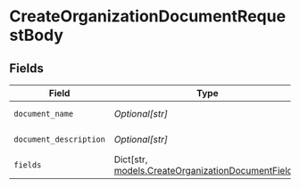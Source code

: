# CreateOrganizationDocumentRequestBody


## Fields

| Field                                                                                               | Type                                                                                                | Required                                                                                            | Description                                                                                         |
| --------------------------------------------------------------------------------------------------- | --------------------------------------------------------------------------------------------------- | --------------------------------------------------------------------------------------------------- | --------------------------------------------------------------------------------------------------- |
| `document_name`                                                                                     | *Optional[str]*                                                                                     | :heavy_minus_sign:                                                                                  | Document Name                                                                                       |
| `document_description`                                                                              | *Optional[str]*                                                                                     | :heavy_minus_sign:                                                                                  | Document Description                                                                                |
| `fields`                                                                                            | Dict[str, [models.CreateOrganizationDocumentFields](../models/createorganizationdocumentfields.md)] | :heavy_minus_sign:                                                                                  | Fields                                                                                              |
